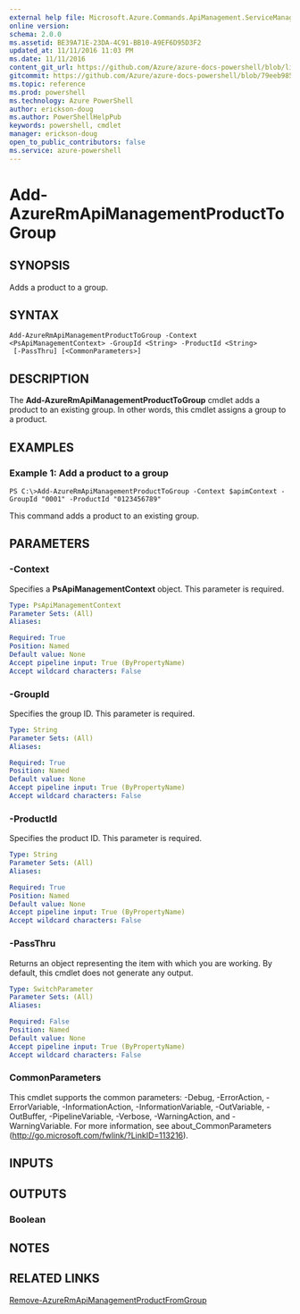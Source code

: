 ```yaml
---
external help file: Microsoft.Azure.Commands.ApiManagement.ServiceManagement.dll-Help.xml
online version: 
schema: 2.0.0
ms.assetid: BE39A71E-23DA-4C91-BB10-A9EF6D95D3F2
updated_at: 11/11/2016 11:03 PM
ms.date: 11/11/2016
content_git_url: https://github.com/Azure/azure-docs-powershell/blob/live/azureps-cmdlets-docs/ResourceManager/AzureRM.ApiManagement/v3.0.0/Add-AzureRmApiManagementProductToGroup.md
gitcommit: https://github.com/Azure/azure-docs-powershell/blob/79eeb985ea480979357fb4695832a0c3d29a48bf/azureps-cmdlets-docs/ResourceManager/AzureRM.ApiManagement/v3.0.0/Add-AzureRmApiManagementProductToGroup.md
ms.topic: reference
ms.prod: powershell
ms.technology: Azure PowerShell
author: erickson-doug
ms.author: PowerShellHelpPub
keywords: powershell, cmdlet
manager: erickson-doug
open_to_public_contributors: false
ms.service: azure-powershell
---
```


# Add-AzureRmApiManagementProductToGroup

## SYNOPSIS
Adds a product to a group.

## SYNTAX

```
Add-AzureRmApiManagementProductToGroup -Context <PsApiManagementContext> -GroupId <String> -ProductId <String>
 [-PassThru] [<CommonParameters>]
```

## DESCRIPTION
The **Add-AzureRmApiManagementProductToGroup** cmdlet adds a product to an existing group.
In other words, this cmdlet assigns a group to a product.

## EXAMPLES

### Example 1: Add a product to a group
```
PS C:\>Add-AzureRmApiManagementProductToGroup -Context $apimContext -GroupId "0001" -ProductId "0123456789"
```

This command adds a product to an existing group.

## PARAMETERS

### -Context
Specifies a **PsApiManagementContext** object.
This parameter is required.

```yaml
Type: PsApiManagementContext
Parameter Sets: (All)
Aliases: 

Required: True
Position: Named
Default value: None
Accept pipeline input: True (ByPropertyName)
Accept wildcard characters: False
```

### -GroupId
Specifies the group ID.
This parameter is required.

```yaml
Type: String
Parameter Sets: (All)
Aliases: 

Required: True
Position: Named
Default value: None
Accept pipeline input: True (ByPropertyName)
Accept wildcard characters: False
```

### -ProductId
Specifies the product ID.
This parameter is required.

```yaml
Type: String
Parameter Sets: (All)
Aliases: 

Required: True
Position: Named
Default value: None
Accept pipeline input: True (ByPropertyName)
Accept wildcard characters: False
```

### -PassThru
Returns an object representing the item with which you are working.
By default, this cmdlet does not generate any output.

```yaml
Type: SwitchParameter
Parameter Sets: (All)
Aliases: 

Required: False
Position: Named
Default value: None
Accept pipeline input: True (ByPropertyName)
Accept wildcard characters: False
```

### CommonParameters
This cmdlet supports the common parameters: -Debug, -ErrorAction, -ErrorVariable, -InformationAction, -InformationVariable, -OutVariable, -OutBuffer, -PipelineVariable, -Verbose, -WarningAction, and -WarningVariable. For more information, see about_CommonParameters (http://go.microsoft.com/fwlink/?LinkID=113216).

## INPUTS

## OUTPUTS

### Boolean

## NOTES

## RELATED LINKS

[Remove-AzureRmApiManagementProductFromGroup](xref:ResourceManager/AzureRM.ApiManagement/v3.0.0/Remove-AzureRmApiManagementProductFromGroup.md)


